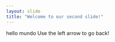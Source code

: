 ```yaml
---
layout: slide
title: "Welcome to our second slide!"
---
```

hello mundo 
Use the left arrow to go back!
